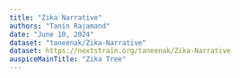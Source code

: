 ```yaml
---
title: "Zika Narrative"
authors: "Tanin Rajamand"
date: "June 10, 2024"
dataset: "taneenak/Zika-Narrative"
dataset: https://nextstrain.org/taneenak/Zika-Narrative
auspiceMainTitle: "Zika Tree"
---
```






